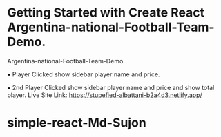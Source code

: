 # Getting Started with Create React Argentina-national-Football-Team-Demo.

Argentina-national-Football-Team-Demo.

• Player Clicked show sidebar player name and price.

• 2nd Player Clicked show sidebar player name and price and show total player.
Live Site Link: https://stupefied-albattani-b2a4d3.netlify.app/


# simple-react-Md-Sujon
